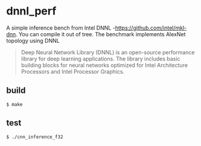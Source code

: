 # dnnl_perf
A simple inference bench from Intel DNNL -https://github.com/intel/mkl-dnn. You can compile it out of tree.
The benchmark implements AlexNet topology using DNNL
> Deep Neural Network Library (DNNL) is an open-source performance library for deep learning applications.
> The library includes basic building blocks for neural networks optimized for Intel Architecture Processors and Intel Processor Graphics.

## build
```
$ make
```

## test
```$ ./cnn_inference_f32``` 
